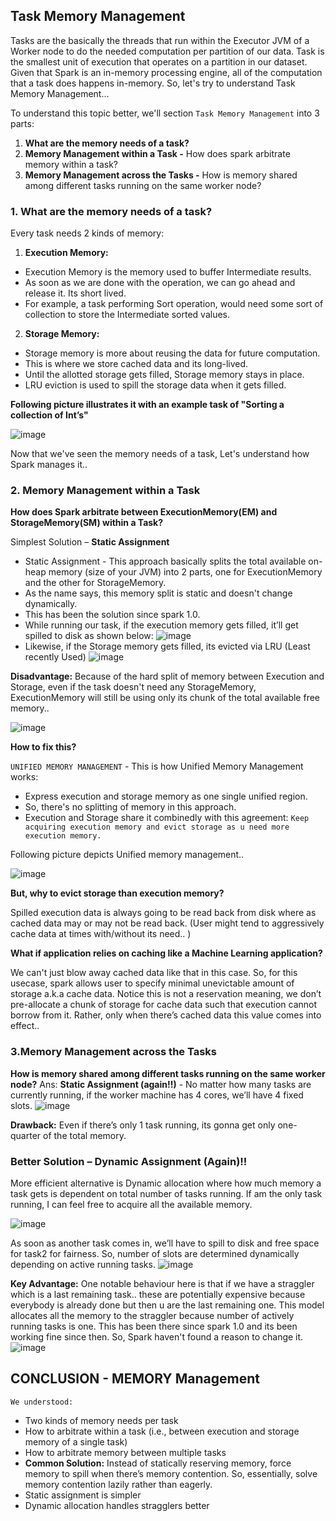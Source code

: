 ## Task Memory Management
Tasks are the basically the threads that run within the Executor JVM of a Worker node to do the needed computation per partition of our data. Task is the smallest unit of execution that operates on a partition in our dataset. Given that Spark is an in-memory processing engine, all of the computation that a task does happens in-memory. So, let's try to understand Task Memory Management...

To understand this topic better, we'll section `Task Memory Management` into 3 parts:
1. **What are the memory needs of a task?**
2. **Memory Management within a Task -** How does spark arbitrate memory within a task?
3. **Memory Management across the Tasks -** How is memory shared among different tasks running on the same worker node?

### 1. What are the memory needs of a task?
Every task needs 2 kinds of memory: 
1. **Execution Memory:** 
  - Execution Memory is the memory used to buffer Intermediate results.
  - As soon as we are done with the operation, we can go ahead and release it. Its short lived.
  - For example, a task performing Sort operation, would need some sort of collection to store the Intermediate sorted values.
2. **Storage Memory:** 
  - Storage memory is more about reusing the data for future computation. 
  - This is where we store cached data and its long-lived. 
  - Until the allotted storage gets filled, Storage memory stays in place. 
  - LRU eviction is used to spill the storage data when it gets filled.

**Following picture illustrates it with an example task of "Sorting a collection of Int’s"**

![image](https://user-images.githubusercontent.com/22542670/27504472-8269bc82-58a7-11e7-9a40-7e3900055a3f.png)

Now that we've seen the memory needs of a task, Let's understand how Spark manages it..

### 2. Memory Management within a Task
**How does Spark arbitrate between ExecutionMemory(EM) and StorageMemory(SM) within a Task?**

Simplest Solution – **Static Assignment**
- Static Assignment - This approach basically splits the total available on-heap memory (size of your JVM) into 2 parts, one for ExecutionMemory and the other for StorageMemory. 
- As the name says, this memory split is static and doesn't change dynamically. 
- This has been the solution since spark 1.0. 
- While running our task, if the execution memory gets filled, it’ll get spilled to disk as shown below:
![image](https://user-images.githubusercontent.com/22542670/27504478-dae23b28-58a7-11e7-9750-4aca0a6203a6.png)
- Likewise, if the Storage memory gets filled, its evicted via LRU (Least recently Used)
![image](https://user-images.githubusercontent.com/22542670/27504731-67d537ec-58ad-11e7-8f61-f24b3dae9f99.png)

**Disadvantage:** Because of the hard split of memory between Execution and Storage, even if the task doesn't need any StorageMemory, ExecutionMemory will still be using only its chunk of the total available free memory..

![image](https://user-images.githubusercontent.com/22542670/27504510-8e3ee72a-58a8-11e7-879b-3d615bf9b8ab.png)

**How to fix this?**

`UNIFIED MEMORY MANAGEMENT` - This is how Unified Memory Management works:
- Express execution and storage memory as one single unified region.
- So, there's no splitting of memory in this approach.
- Execution and Storage share it combinedly with this agreement: `Keep acquiring execution memory and evict storage as u need more execution memory.` 

Following picture depicts Unified memory management..

![image](https://user-images.githubusercontent.com/22542670/27504536-2e56d1c8-58a9-11e7-9a51-d8b7120c651a.png)

**But, why to evict storage than execution memory?**

Spilled execution data is always going to be read back from disk where as cached data may or may not be read back. (User might tend to aggressively cache data at times with/without its need.. )

**What if application relies on caching like a Machine Learning application?**

We can't just blow away cached data like that in this case. So, for this usecase, spark allows user to specify minimal unevictable amount of storage a.k.a cache data. Notice this is not a reservation meaning, we don’t pre-allocate a chunk of storage for cache data such that execution cannot borrow from it. Rather, only when there’s cached data this value comes into effect..

### 3.Memory Management across the Tasks
**How is memory shared among different tasks running on the same worker node?**
Ans: **Static Assignment (again!!)** - No matter how many tasks are currently running, if the worker machine has 4 cores, we’ll have 4 fixed slots.
![image](https://user-images.githubusercontent.com/22542670/27504541-465957aa-58a9-11e7-9626-9ad4f6b077a3.png)

**Drawback:** Even if there’s only 1 task running, its gonna get only one-quarter of the total memory. 

### Better Solution – Dynamic Assignment (Again)!!
More efficient alternative is Dynamic allocation where how much memory a task gets is dependent on total number of tasks running. If am the only task running, I can feel free to acquire all the available memory.

![image](https://user-images.githubusercontent.com/22542670/27504542-4922ffa4-58a9-11e7-97ff-d10d2d749611.png)

As soon as another task comes in, we’ll have to spill to disk and free space for task2 for fairness. So, number of slots are determined dynamically depending on active running tasks.
![image](https://user-images.githubusercontent.com/22542670/27504544-4cae9f8e-58a9-11e7-9d6a-adc90fe66dec.png)

**Key Advantage:**
One notable behaviour here is that if we have a straggler which is a last remaining task.. these are potentially expensive because everybody is already done but then u are the last remaining one. This model allocates all the memory to the straggler because number of actively running tasks is one. 
This has been there since spark 1.0 and its been working fine since then. So, Spark haven't found a reason to change it.
![image](https://user-images.githubusercontent.com/22542670/27504547-521bd842-58a9-11e7-96ad-4c08f351f72d.png)
## CONCLUSION - MEMORY Management
`We understood:`
- Two kinds of memory needs per task
- How to arbitrate within a task (i.e., between execution and storage memory of a single task)
- How to arbitrate memory between multiple tasks
- **Common Solution:** Instead of statically reserving memory, force memory to spill when there’s memory contention. So, essentially, solve memory contention lazily rather than eagerly. 
- Static assignment is simpler
- Dynamic allocation handles stragglers better
